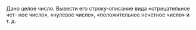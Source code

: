  Дано целое число. Вывести его строку-описание вида «отрицательное чет-
 ное число», «нулевое число», «положительное нечетное число» и т. д.
